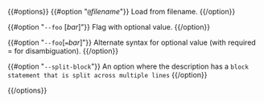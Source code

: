 {{#options}}
{{#option "`@`_filename_"}}
Load from filename.
{{/option}}

{{#option "`--foo` [_bar_]"}}
Flag with optional value.
{{/option}}

{{#option "`--foo`[`=`_bar_]"}}
Alternate syntax for optional value (with required = for disambiguation).
{{/option}}

{{#option "`--split-block`"}}
An option where the description has a `block statement
that is split across multiple lines`
{{/option}}

{{/options}}
